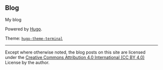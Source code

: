 ## Blog

My blog

Powered by [Hugo](https://gohugo.io/).

Theme: [`hugo-theme-terminal`](https://github.com/panr/hugo-theme-terminal)

---
Except where otherwise noted, the blog posts on this site are licensed under the [Creative Commons Attribution 4.0 International (CC BY 4.0)](https://creativecommons.org/licenses/by/4.0/) License by the author.
